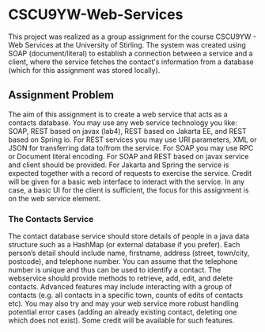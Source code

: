 # CSCU9YW-Web-Services
This project was realized as a group assignment for the course CSCU9YW - Web Services at the University of Stirling. The system was created using SOAP (document/literal) to establish a connection between a service and a client, where the service fetches the contact's information from a database (which for this assignment was stored locally).

## Assignment Problem
The aim of this assignment is to create a web service that acts as a contacts database. You may
use any web service technology you like: SOAP, REST based on javax (lab4), REST based on
Jakarta EE, and REST based on Spring io. For REST services you may use URI parameters,
XML or JSON for transferring data to/from the service. For SOAP you may use RPC or
Document literal encoding.
For SOAP and REST based on javax service and client should be provided. For Jakarta and
Spring the service is expected together with a record of requests to exercise the service. Credit
will be given for a basic web interface to interact with the service. In any case, a basic UI for the
client is sufficient, the focus for this assignment is on the web service element.


### The Contacts Service
The contact database service should store details of people in a java data structure such as a
HashMap (or external database if you prefer). Each person’s detail should include name,
firstname, address (street, town/city, postcode), and telephone number. You can assume that the
telephone number is unique and thus can be used to identify a contact.
The webservice should provide methods to retrieve, add, edit, and delete contacts. Advanced
features may include interacting with a group of contacts (e.g. all contacts in a specific town,
counts of edits of contacts etc). You may also try and may your web service more robust handling
potential error cases (adding an already existing contact, deleting one which does not exist).
Some credit will be available for such features.
